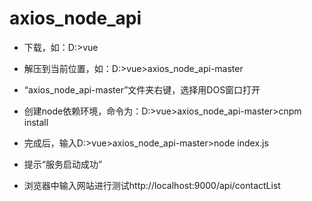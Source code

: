 # axios_node_api
- 下载，如：D:>vue

- 解压到当前位置，如：D:>vue>axios_node_api-master

- “axios_node_api-master”文件夹右键，选择用DOS窗口打开

- 创建node依赖环境，命令为：D:>vue>axios_node_api-master>cnpm install

- 完成后，输入D:>vue>axios_node_api-master>node index.js

- 提示“服务启动成功”

- 浏览器中输入网站进行测试http://localhost:9000/api/contactList
